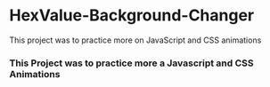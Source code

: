 # HexValue-Background-Changer
This project was to practice more on JavaScript  and CSS animations

### This Project was to practice more a Javascript and CSS Animations
